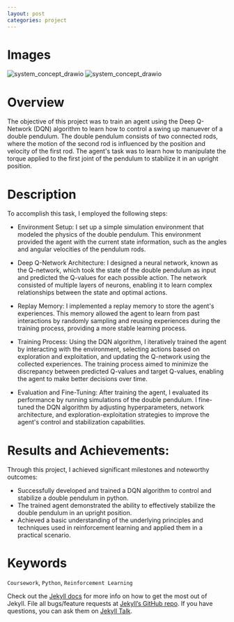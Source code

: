 ```yaml
---
layout: post
categories: project
---
```


# Images

![system_concept_drawio](/assets/imgs/esc-wireless/system_concept.drawio.png)
![system_concept_drawio](/assets/imgs/esc-wireless/system_concept.drawio.png)

# Overview

The objective of this project was to train an agent using the Deep Q-Network (DQN) algorithm to learn how to control a swing up manuever of a double pendulum. The double pendulum consists of two connected rods, where the motion of the second rod is influenced by the position and velocity of the first rod. The agent's task was to learn how to manipulate the torque applied to the first joint of the pendulum to stabilize it in an upright position.

# Description

To accomplish this task, I employed the following steps:

- Environment Setup: I set up a simple simulation environment that modeled the physics of the double pendulum. This environment provided the agent with the current state information, such as the angles and angular velocities of the pendulum rods.

- Deep Q-Network Architecture: I designed a neural network, known as the Q-network, which took the state of the double pendulum as input and predicted the Q-values for each possible action. The network consisted of multiple layers of neurons, enabling it to learn complex relationships between the state and optimal actions.

- Replay Memory: I implemented a replay memory to store the agent's experiences. This memory allowed the agent to learn from past interactions by randomly sampling and reusing experiences during the training process, providing a more stable learning process.

- Training Process: Using the DQN algorithm, I iteratively trained the agent by interacting with the environment, selecting actions based on exploration and exploitation, and updating the Q-network using the collected experiences. The training process aimed to minimize the discrepancy between predicted Q-values and target Q-values, enabling the agent to make better decisions over time.

- Evaluation and Fine-Tuning: After training the agent, I evaluated its performance by running simulations of the double pendulum. I fine-tuned the DQN algorithm by adjusting hyperparameters, network architecture, and exploration-exploitation strategies to improve the agent's control and stabilization capabilities.

# Results and Achievements:
Through this project, I achieved significant milestones and noteworthy outcomes:

- Successfully developed and trained a DQN algorithm to control and stabilize a double pendulum in python.
- The trained agent demonstrated the ability to effectively stabilize the double pendulum in an upright position.
- Achieved a basic understanding of the underlying principles and techniques used in reinforcement learning and applied them in a practical scenario.


# Keywords
`Coursework`, `Python`, `Reinforcement Learning`

Check out the [Jekyll docs][jekyll-docs] for more info on how to get the most out of Jekyll. File all bugs/feature requests at [Jekyll’s GitHub repo][jekyll-gh]. If you have questions, you can ask them on [Jekyll Talk][jekyll-talk].

[jekyll-docs]: https://jekyllrb.com/docs/home
[jekyll-gh]:   https://github.com/jekyll/jekyll
[jekyll-talk]: https://talk.jekyllrb.com/
